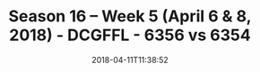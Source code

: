 ---
title: Season 16 – Week 5 (April 6 & 8, 2018) - DCGFFL - 6356 vs 6354
teams_score:
- team: 6356
  score: 19
- team: 6354
  score: 32
mvp: Mark Summerside, Patrick McIntyre
game-ball: Dione Stokes, Jerry DeHanis
season: 16
week: 5
date: '2018-04-11T11:38:52'
pageid: season-16-week-5-april-6-8-2018-6356-vs-6354
---